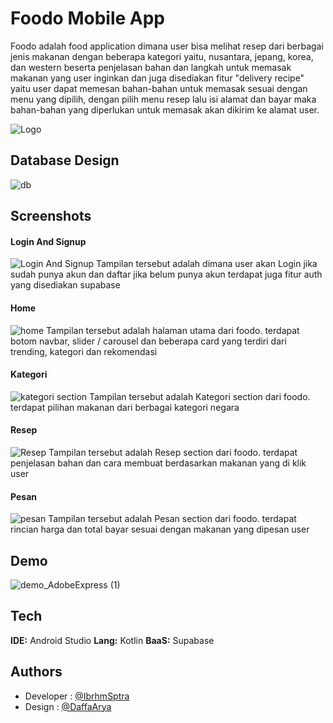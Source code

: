 
# Foodo Mobile App

Foodo adalah food application dimana user bisa melihat resep dari berbagai jenis makanan dengan beberapa kategori yaitu, nusantara, jepang, korea, dan western beserta penjelasan bahan dan langkah untuk memasak makanan yang user inginkan dan juga disediakan fitur "delivery recipe" yaitu user dapat memesan bahan-bahan untuk memasak sesuai dengan menu yang dipilih, dengan pilih menu resep lalu isi alamat dan bayar maka bahan-bahan yang diperlukan untuk memasak akan dikirim ke alamat user.


![Logo](https://i.postimg.cc/26PDH1Mc/logo-2.png)



## Database Design

![db](https://i.postimg.cc/QNmF6B7M/db.png)
## Screenshots

#### Login And Signup
![Login And Signup](https://i.postimg.cc/RZFvZx7T/Login-Signup.png)
Tampilan tersebut adalah dimana user akan Login jika sudah punya akun dan daftar jika belum punya akun terdapat juga fitur auth yang disediakan supabase

#### Home
![home](https://i.postimg.cc/TPxh0YBJ/homepage.png)
Tampilan tersebut adalah halaman utama dari foodo. terdapat botom navbar, slider / carousel dan beberapa card yang terdiri dari trending, kategori dan rekomendasi

#### Kategori
![kategori section](https://i.postimg.cc/bwmkZnZ2/kategorisection.png)
Tampilan tersebut adalah Kategori section dari foodo. terdapat pilihan makanan dari berbagai kategori negara

#### Resep
![Resep](https://i.postimg.cc/PqZXgsnr/resep.png)
Tampilan tersebut adalah Resep section dari foodo. terdapat penjelasan bahan dan cara membuat berdasarkan makanan yang di klik user

#### Pesan
![pesan](https://i.postimg.cc/T2NzJ7Bk/pesan.png)
Tampilan tersebut adalah Pesan section dari foodo. terdapat rincian harga dan total bayar sesuai dengan makanan yang dipesan user



## Demo
![demo_AdobeExpress (1)](https://user-images.githubusercontent.com/102981991/233836650-3f3b000a-8c33-4070-8f2e-56a42f25e706.gif)



## Tech

**IDE:** Android Studio
**Lang:** Kotlin
**BaaS:** Supabase

## Authors

- Developer : [@IbrhmSptra](https://www.github.com/IbrhmSptra)
- Design : [@DaffaArya](https://www.instagram.com/daffa_rya/)
